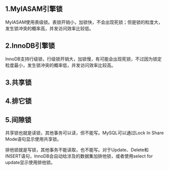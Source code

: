 ## 1.MyIASAM引擎锁

MyIASAM使用表级锁。表锁开销小，加锁快，不会出现死锁；但是锁的粒度大，发生锁冲突的概率高，并发访问效率比较低。

## 2.InnoDB引擎锁
InnoDB支持行级锁，行级锁开销大，加锁慢，有可能会出现死锁，不过因为锁定粒度最小，发生锁冲突的概率低，并发访问效率比较高。

## 3.共享锁

## 4.排它锁

## 5.间隙锁



共享锁也就是读锁，其他事务可以读，但不能写。MySQL可以通过Lock In Share Mode语句显示使用共享锁。

排他锁就是写锁，其他事务不能读取，也不能写。对于Update、Delete和INSERT语句，InnoDB会自动给涉及的数据集加排他锁，或者使用select for update显示使用排他锁。
